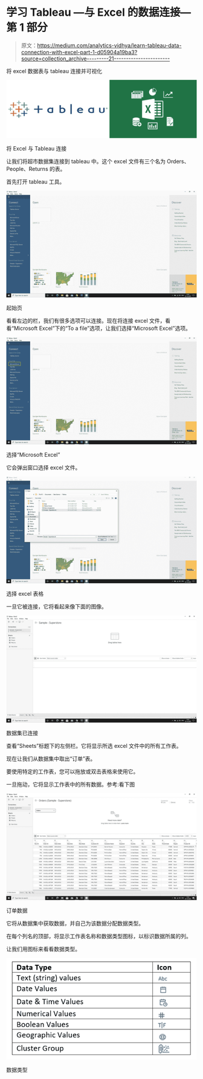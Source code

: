 # 学习 Tableau —与 Excel 的数据连接—第 1 部分

> 原文：<https://medium.com/analytics-vidhya/learn-tableau-data-connection-with-excel-part-1-d05904a19ba3?source=collection_archive---------21----------------------->

将 excel 数据表与 tableau 连接并可视化

![](img/964597d5c291d733244352a7cdb1185d.png)

将 Excel 与 Tableau 连接

让我们将超市数据集连接到 tableau 中。这个 excel 文件有三个名为 Orders、People、Returns 的表。

首先打开 tableau 工具。

![](img/e6dc5f83ec67c8533d45fdf5059d0e1e.png)

起始页

看看左边的栏，我们有很多选项可以连接。现在将连接 excel 文件，看看“Microsoft Excel”下的“To a file”选项，让我们选择“Microsoft Excel”选项。

![](img/8091ce96d50a069fe2fb3ed62265a9ba.png)

选择“Microsoft Excel”

它会弹出窗口选择 excel 文件。

![](img/3e9b784a2851b4a83786ae7bfba91b66.png)

选择 excel 表格

一旦它被连接，它将看起来像下面的图像。

![](img/a6f3278197c5ed4f15c98c7cbf99fd73.png)

数据集已连接

查看“Sheets”标题下的左侧栏。它将显示所选 excel 文件中的所有工作表。

现在让我们从数据集中取出“订单”表。

要使用特定的工作表，您可以拖放或双击表格来使用它。

一旦拖动，它将显示工作表中的所有数据。参考:看下图

![](img/ed4f8498b4b75daff38627b6c60be449.png)

订单数据

它将从数据集中获取数据，并自己为该数据分配数据类型。

在每个列名的顶部，将显示工作表名称和数据类型图标，以标识数据所属的列。

让我们用图标来看看数据类型。

![](img/68871b64da41ba31fb09313f4d6ba32c.png)

数据类型